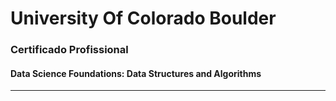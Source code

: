 # University Of Colorado Boulder



### Certificado Profissional 

#### Data Science Foundations: Data Structures and Algorithms


---



<!--
![Data Analytics](https://github.com/JulioSilva123/Escolaridade/blob/main/resources/google-data-analytics-certificate.2.png)
![Business Intelligence](https://github.com/JulioSilva123/Escolaridade/blob/main/resources/google-business-intelligence-certificate.png)
![Advanced Data Analytics](https://github.com/JulioSilva123/Escolaridade/blob/main/resources/google-advanced-data-analytics-certificate.png)
![Cybersecurity](https://github.com/JulioSilva123/Escolaridade/blob/main/resources/google-cybersecurity-certificate.png)
-->